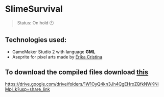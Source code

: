 # SlimeSurvival
> Status: On hold 🕛


## **Technologies used**:
* GameMaker Studio 2 with language **GML**
* Aseprite for pixel arts made by [Érika Cristina](https://www.artstation.com/erika1001)

## To download the compiled files download [this](https://drive.google.com/drive/folders/1W1OyQ4kn3Jh4QgEHrxZQfkNWKNiMpl_k?usp=share_link)
https://drive.google.com/drive/folders/1W1OyQ4kn3Jh4QgEHrxZQfkNWKNiMpl_k?usp=share_link

